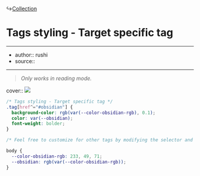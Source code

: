 ↪[Collection](Collection.md)

# Tags styling - Target specific tag

---

- author:: rushi
- source::

---

> _Only works in reading mode._

cover:: ![](https://i.imgur.com/HhjZpgh.png)

```css
/* Tags styling - Target specific tag */
.tag[href^="#obsidian"] {
  background-color: rgb(var(--color-obsidian-rgb), 0.1);
  color: var(--obsidian);
  font-weight: bolder;
}

/* Feel free to customize for other tags by modifying the selector and color variables below */

body {
  --color-obsidian-rgb: 233, 49, 71;
  --obsidian: rgb(var(--color-obsidian-rgb));
}
```

